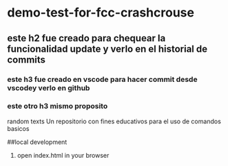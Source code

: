 # demo-test-for-fcc-crashcrouse
## este h2 fue creado para chequear la funcionalidad update y verlo en el historial de commits
### este h3 fue creado en vscode para hacer commit desde vscodey verlo en github
### este otro h3 mismo proposito
random texts
Un repositorio con fines educativos para el uso de comandos basicos

##local development

1. open index.html in your browser